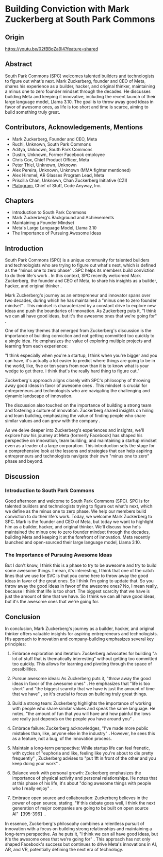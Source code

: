 # Building Conviction with Mark Zuckerberg at South Park Commons

## Origin

https://youtu.be/02fBBoZa9l4?feature=shared

## Abstract

South Park Commons (SPC) welcomes talented builders and technologists to
figure out what's next. Mark Zuckerberg, founder and CEO of Meta, shares
his experience as a builder, hacker, and original thinker, maintaining a
minus one to zero founder mindset through the decades. He discusses
building Meta and keeping it innovative, including the recent launch of
their large language model, Llama 3.10. The goal is to throw away good
ideas in favor of awesome ones, as life is too short and time is scarce,
aiming to build something truly great.

## Contributors, Acknowledgements, Mentions

-   Mark Zuckerberg, Founder and CEO, Meta
-   Ruchi, Unknown, South Park Commons
-   Aditya, Unknown, South Park Commons
-   Dustin, Unknown, Former Facebook employee
-   Chris Cox, Chief Product Officer, Meta
-   Peter Thiel, Unknown, Unknown
-   Alex Pereira, Unknown, Unknown (MMA fighter mentioned)
-   Alex Himmel, AR Glasses Program Lead, Meta
-   Priscilla Chan, Unknown, Chan Zuckerberg Initiative (CZI)
-   [Platogram](https://github.com/code-anyway/platogram), Chief of
    Stuff, Code Anyway, Inc.

## Chapters

-   Introduction to South Park Commons
-   Mark Zuckerberg's Background and Achievements
-   Maintaining a Founder Mindset
-   Meta's Large Language Model, Llama 3.10
-   The Importance of Pursuing Awesome Ideas

## Introduction

South Park Commons (SPC) is a unique community for talented builders and
technologists who are trying to figure out what's next, which is defined
as the "minus one to zero phase" . SPC helps its members build
conviction to do their life's work . In this context, SPC recently
welcomed Mark Zuckerberg, the founder and CEO of Meta, to share his
insights as a builder, hacker, and original thinker .

Mark Zuckerberg's journey as an entrepreneur and innovator spans over
two decades, during which he has maintained a "minus one to zero founder
mindset" . This mindset is characterized by a constant drive to explore
new ideas and push the boundaries of innovation. As Zuckerberg puts it,
"I think we can all have good ideas, but it's the awesome ones that
we're going for" .

One of the key themes that emerged from Zuckerberg's discussion is the
importance of building conviction and not getting committed too quickly
to a single idea. He emphasizes the value of exploring multiple projects
and learning from each experience:

"I think especially when you're a startup, I think when you're bigger
and you can have, it's actually a lot easier to predict where things are
going to be in the world, like, five or ten years from now than it is to
know what is your wedge to get there. I think that's the really hard
thing to figure out."

Zuckerberg's approach aligns closely with SPC's philosophy of throwing
away good ideas in favor of awesome ones . This mindset is crucial for
entrepreneurs and technologists who are navigating the challenging and
dynamic landscape of innovation.

The discussion also touched on the importance of building a strong team
and fostering a culture of innovation. Zuckerberg shared insights on
hiring and team building, emphasizing the value of finding people who
share similar values and can grow with the company .

As we delve deeper into Zuckerberg's experiences and insights, we'll
explore how his journey at Meta (formerly Facebook) has shaped his
perspective on innovation, team building, and maintaining a startup
mindset even as a leader of a large corporation. This introduction sets
the stage for a comprehensive look at the lessons and strategies that
can help aspiring entrepreneurs and technologists navigate their own
"minus one to zero" phase and beyond.

## Discussion

### Introduction to South Park Commons

Good afternoon and welcome to South Park Commons (SPC). SPC is for
talented builders and technologists trying to figure out what's next,
which we define as the minus one to zero phase. We help our members
build conviction to do their life's work. Today, we welcome Mark
Zuckerberg to SPC. Mark is the founder and CEO of Meta, but today we
want to highlight him as a builder, hacker, and original thinker. We'll
discuss how he's maintained the minus one to zero founder mindset
through the decades, building Meta and keeping it at the forefront of
innovation. Meta recently launched and open-sourced their large language
model, Llama 3.10.

### The Importance of Pursuing Awesome Ideas

But I don't know, I think this is a phase to try to be awesome and try
to build some awesome things. I mean, it's interesting, I think that one
of the catch lines that we use for SVC is that you come here to throw
away the good ideas in favor of the great ones. So I think I'm going to
update that. So you throw away the good ideas in favor of the awesome
ones? No, I mean really, because I think that life is too short. The
biggest scarcity that we have is just the amount of time that we have.
So I think we can all have good ideas, but it's the awesome ones that
we're going for.

## Conclusion

In conclusion, Mark Zuckerberg's journey as a builder, hacker, and
original thinker offers valuable insights for aspiring entrepreneurs and
technologists. His approach to innovation and company-building
emphasizes several key principles:

1.  Embrace exploration and iteration: Zuckerberg advocates for building
    "a lot of stuff that is thematically interesting" without getting
    too committed too quickly. This allows for learning and pivoting
    through the space of possibilities.

2.  Pursue awesome ideas: As Zuckerberg puts it, "throw away the good
    ideas in favor of the awesome ones" . He emphasizes that "life is
    too short" and "the biggest scarcity that we have is just the amount
    of time that we have" , so it's crucial to focus on building truly
    great things.

3.  Build a strong team: Zuckerberg highlights the importance of working
    with people who share similar values and speak the same language. He
    notes, "the amount of fun that you will have and how painful the
    lows are really just depends on the people you have around you" .

4.  Embrace failure: Zuckerberg acknowledges, "I've made more public
    mistakes than, like, anyone else in the industry" . However, he sees
    this as a feature, not a bug, of the innovation process.

5.  Maintain a long-term perspective: While startup life can feel
    frenetic, with cycles of "euphoria and like, feeling like you're
    about to die pretty frequently" , Zuckerberg advises to "put 1ft in
    front of the other and you keep doing your work" .

6.  Balance work with personal growth: Zuckerberg emphasizes the
    importance of physical activity and personal relationships. He notes
    that at this phase of his life, it's about "doing awesome things
    with people who I really enjoy" .

7.  Embrace open source and collaboration: Zuckerberg believes in the
    power of open source, stating, "If this debate goes well, I think
    the next generation of major companies are going to be built on open
    source AI"【395-396】.

In essence, Zuckerberg's philosophy combines a relentless pursuit of
innovation with a focus on building strong relationships and maintaining
a long-term perspective. As he puts it, "I think we can all have good
ideas, but it's the awesome ones that we're going for" . This approach
has not only shaped Facebook's success but continues to drive Meta's
innovations in AI, AR, and VR, potentially defining the next era of
technology.
